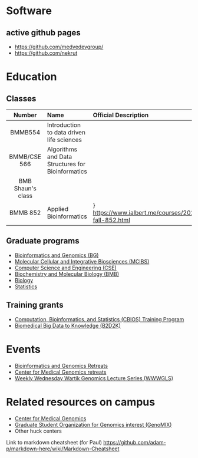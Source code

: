 # Software

## active github pages 
* https://github.com/medvedevgroup/
* https://github.com/nekrut


# Education

## Classes

| Number | Name | Official Description | Example homepage |
|:------:|:-----|:-------|:-------|
| BMMB554 |Introduction to data driven life sciences | | https://github.com/nekrut/BMMB554 |
| BMMB/CSE 566 | Algorithms and Data Structures for Bioinformatics | | https://docs.google.com/spreadsheets/d/1UylYHnaGFjbrsKNC4Wo-lOTIvMoLO77QmhBSwyHMIP0/edit#gid=0 |
| BMB Shaun's class | 
| BMMB 852 | Applied Bioinformatics | } https://www.ialbert.me/courses/2016/2016-fall-852.html


## Graduate programs
* [Bioinformatics and Genomics (BG)](https://www.huck.psu.edu/content/graduate-programs/bioinformatics-and-genomics)
* [Molecular Cellular and Integrative Biosciences (MCIBS)](https://www.huck.psu.edu/content/graduate-programs/molecular-cellular-and-integrative-biosciences)
* [Computer Science and Engineering (CSE)](http://www.eecs.psu.edu/students/graduate/Graduate-Degree-Programs-CSE.aspx)
* [Biochemistry and Molecular Biology (BMB)](http://bmb.psu.edu/graduate)
* [Biology](http://bio.psu.edu/graduate-portal)
* [Statistics](http://stat.psu.edu/education/graduate-programs)


## Training grants
* [Computation, Bioinformatics, and Statistics (CBIOS) Training Program](https://www.huck.psu.edu/content/graduate-programs/computation-bioinformatics-statistics)
* [Biomedical Big Data to Knowledge (B2D2K)](https://www.huck.psu.edu/content/graduate-programs/penn-state-nih-bigdata-training-program)

# Events
* [Bioinformatics and Genomics Retreats](https://www.huck.psu.edu/content/graduate-programs/bioinformatics-and-genomics/annual-retreat)
* [Center for Medical Genomics retreats](https://www.google.com/search?q=psu+center+for+medical+genomics+retreat)
* [Weekly Wednesday Wartik Genomics Lecture Series (WWWGLS)](https://wiki.bx.psu.edu/WWWGLS:_Spring_2017)


# Related resources on campus

* [Center for Medical Genomics](http://www.bx.psu.edu/ctr_med_genom/)
* [Graduate Student Organization for Genomics interest (GenoMIX)](https://www.huck.psu.edu/content/graduate-programs/bioinformatics-and-genomics/bg-student-organizations)
* Other huck centers

Link to markdown cheatsheet (for Paul)
https://github.com/adam-p/markdown-here/wiki/Markdown-Cheatsheet
